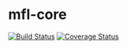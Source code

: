 # mfl-core

[![Build Status](https://travis-ci.org/kkovach/mfl-core.svg?branch=master)](https://travis-ci.org/kkovach/mfl-core) [![Coverage Status](https://coveralls.io/repos/kkovach/mfl-core/badge.svg?branch=dev&service=github)](https://coveralls.io/github/kkovach/mfl-core?branch=dev)
